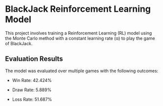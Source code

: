 # BlackJack Reinforcement Learning Model
This project involves training a Reinforcement Learning (RL) model using the Monte Carlo method with a constant learning rate (α) to play the game of BlackJack. 

## Evaluation Results
The model was evaluated over multiple games with the following outcomes:

* Win Rate: 42.424%

* Draw Rate: 5.889%

* Loss Rate: 51.687%